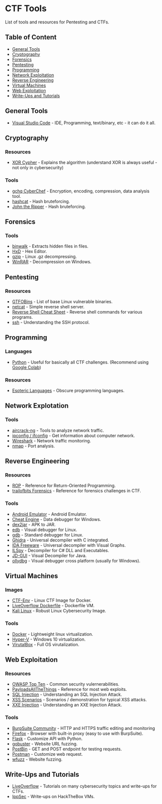 # CTF Tools
List of tools and resources for Pentesting and CTFs.

## Table of Content
- [General Tools](#general-tools)
- [Cryptography](#cryptography)
- [Forensics](#forensics)
- [Pentesting](#pentesting)
- [Programming](#programming)
- [Network Exploitation](#network-exploitation)
- [Reverse Engineering](#reverse-engineering)
- [Virtual Machines](#virtual-machines)
- [Web Exploitation](#web-exploitation)
- [Write-Ups and Tutorials](#write-ups-and-tutorials)

## General Tools
- [Visual Studio Code](https://code.visualstudio.com/) - IDE, Programming, text/binary, etc - it can do it all.

## Cryptography 

### Resources
- [XOR Cypher](https://en.wikipedia.org/wiki/XOR_cipher) - Explains the algorithm (understand XOR is always useful - not only in cybersecurity)

### Tools
- [gchq CyberChef](https://gchq.github.io/CyberChef/) - Encryption, encoding, compression, data analysis tool.
- [hashcat](https://hashcat.net/hashcat/) - Hash bruteforcing.
- [John the Ripper](https://www.openwall.com/john/) - Hash bruteforcing.

## Forensics

### Tools
- [binwalk](https://tools.kali.org/forensics/binwalk) - Extracts hidden files in files.
- [HxD](https://mh-nexus.de/en/hxd/) - Hex Editor.
- [gzip](https://www.gzip.org/) - Linux .gz decompressing.
- [WinRAR](https://www.rarlab.com/download.htm) - Decompression on Windows.

## Pentesting

### Resources
- [GTFOBins](https://gtfobins.github.io/) - List of base Linux vulnerable binaries.
- [netcat](https://www.hackingtutorials.org/networking/hacking-netcat-part-2-bind-reverse-shells/) - Simple reverse shell server.
- [Reverse Shell Cheat Sheet](http://pentestmonkey.net/cheat-sheet/shells/reverse-shell-cheat-sheet) - Reverse shell commands for various programs.
- [ssh](https://www.ssh.com/ssh) - Understanding the SSH protocol.

## Programming

### Languages
- [Python](https://www.python.org/) - Useful for basically all CTF challenges. (Recommend using [Google Colab](https://colab.research.google.com/))

### Resources
- [Esoteric Languages](https://esolangs.org/wiki/Main_Page) - Obscure programming languages.

## Network Explotation

### Tools
- [aircrack-ng](https://www.aircrack-ng.org/) - Tools to analyze network traffic.
- [ipconfig / ifconfig](https://docs.microsoft.com/en-us/windows-server/administration/windows-commands/ipconfig) - Get information about computer network.
- [Wireshark](https://www.wireshark.org/) - Network traffic monitoring.
- [nmap](https://nmap.org/) - Port analysis.

## Reverse Engineering 

### Resources
- [ROP](https://en.wikipedia.org/wiki/Return-oriented_programming) - Reference for Return-Oriented Programming.
- [trailofbits Forensics](https://trailofbits.github.io/ctf/forensics/) - Reference for forensics challenges in CTF.

### Tools
- [Android Emulator](https://developer.android.com/studio/run/emulator) - Android Emulator.
- [Cheat Engine](https://www.cheatengine.org/) - Data debugger for Windows.
- [dex2jar](https://github.com/pxb1988/dex2jar) - APK to JAR.
- [edb](https://tools.kali.org/reverse-engineering/edb-debugger) - Visual debugger for Linux.
- [gdb](https://www.gnu.org/software/gdb/) - Standard debugger for Linux.
- [Ghidra](https://ghidra-sre.org/) - Universal decompiler with C integrated.
- [IDA Freeware](https://www.hex-rays.com/products/ida/support/download_freeware.shtml) - Universal decompiler with Visual Graphs.
- [ILSpy](https://github.com/icsharpcode/ILSpy/releases) - Decompiler for C# DLL and Executables.
- [JD-GUI](http://java-decompiler.github.io/) - Visual Decompiler for Java.
- [ollydbg](http://www.ollydbg.de/) - Visual debugger cross platform (usually for Windows).

## Virtual Machines

### Images
- [CTF-Env](https://github.com/alexandre-lavoie/ctf-env) - Linux CTF Image for Docker.
- [LiveOverflow Dockerfile](https://github.com/LiveOverflow/pwn_docker_example/blob/master/ctf/Dockerfile) - Dockerfile VM.
- [Kali Linux](https://www.kali.org/) - Robust Linux Cybersecurity Image.

### Tools
- [Docker](https://www.docker.com/) - Lightweight linux virtualization.
- [Hyper-V](https://docs.microsoft.com/en-us/virtualization/hyper-v-on-windows/about/) - Windows 10 virtualization.
- [VirutalBox](https://www.virtualbox.org/) - Full OS virutalization.

## Web Exploitation

### Resources
- [OWASP Top Ten](https://owasp.org/www-project-top-ten/) - Common security vulernerabilities.
- [PayloadsAllTheThings](https://github.com/swisskyrepo/PayloadsAllTheThings) - Reference for most web exploits. 
- [SQL Injection](https://www.w3schools.com/sql/sql_injection.asp) - Understanding an SQL Injection Attack.
- [XSS Scenarios](https://pentest-tools.com/blog/xss-attacks-practical-scenarios/) - Scenarios / demonstration for typical XSS attacks.
- [XXE Injection](https://github.com/swisskyrepo/PayloadsAllTheThings/tree/master/XXE%20Injection) - Understanding an XXE Injection Attack.

### Tools
- [BurpSuite Community](https://portswigger.net/burp/communitydownload) - HTTP and HTTPS traffic editing and monitoring
- [Firefox](https://www.mozilla.org/firefox/) - Browser with built-in proxy (easy to use with BurpSuite).
- [Flask](https://www.flaskapi.org/) - Customize API with Python.
- [gobuster](https://github.com/OJ/gobuster) - Website URL fuzzing.
- [PostBin](https://postb.in/) - GET and POST endpoint for testing requests.
- [Postman](https://www.getpostman.com/) - Customize web request.
- [wfuzz](https://github.com/xmendez/wfuzz) - Website fuzzing.

## Write-Ups and Tutorials
- [LiveOverflow](https://www.youtube.com/channel/UClcE-kVhqyiHCcjYwcpfj9w) - Tutorials on many cybersecurity topics and write-ups for CTFs.
- [IppSec](https://www.youtube.com/channel/UCa6eh7gCkpPo5XXUDfygQQA) - Write-ups on HackTheBox VMs.